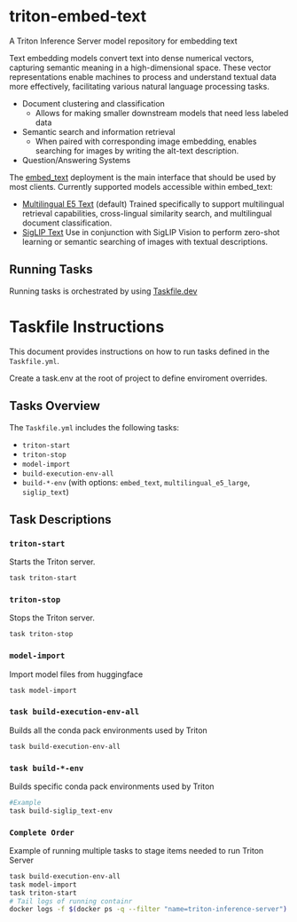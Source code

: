 # triton-embed-text
A Triton Inference Server model repository for embedding text

Text embedding models convert text into dense numerical vectors, capturing semantic
meaning in a high-dimensional space. These vector representations enable machines to
process and understand textual data more effectively, facilitating various natural
language processing tasks.

* Document clustering and classification
    * Allows for making smaller downstream models that need less labeled data
* Semantic search and information retrieval
    * When paired with corresponding image embedding, enables searching for images by writing the alt-text description.
* Question/Answering Systems

The [embed_text](docs/embed_text.md) deployment is the main interface that should be
used by most clients. Currently supported models accessible within embed_text:

* [Multilingual E5 Text](docs/multilingual_e5_large.md) (default)
  Trained specifically to support multilingual retrieval capabilities, cross-lingual
  similarity search, and multilingual document classification.
* [SigLIP Text](docs/siglip_text.md)
  Use in conjunction with SigLIP Vision to perform zero-shot learning or semantic
  searching of images with textual descriptions.
  
## Running Tasks
Running tasks is orchestrated by using [Taskfile.dev](https://taskfile.dev/)

# Taskfile Instructions

This document provides instructions on how to run tasks defined in the `Taskfile.yml`.  

Create a task.env at the root of project to define enviroment overrides. 

## Tasks Overview

The `Taskfile.yml` includes the following tasks:

- `triton-start`
- `triton-stop`
- `model-import`
- `build-execution-env-all`
- `build-*-env` (with options: `embed_text`, `multilingual_e5_large`, `siglip_text`)

## Task Descriptions

### `triton-start`

Starts the Triton server.

```sh
task triton-start
```

### `triton-stop`

Stops the Triton server.

```sh
task triton-stop
```

### `model-import`

Import model files from huggingface

```sh
task model-import
```

### `task build-execution-env-all`

Builds all the conda pack environments used by Triton

```sh
task build-execution-env-all
```

### `task build-*-env`

Builds specific conda pack environments used by Triton

```sh
#Example 
task build-siglip_text-env
```

### `Complete Order`

Example of running multiple tasks to stage items needed to run Triton Server

```sh
task build-execution-env-all
task model-import
task triton-start
# Tail logs of running containr
docker logs -f $(docker ps -q --filter "name=triton-inference-server")
```
